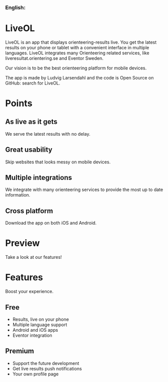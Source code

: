 ### English:

# LiveOL

LiveOL is an app that displays orienteering-results live.
You get the latest results on your phone or tablet with a convenient interface in multiple languages.
LiveOL integrates many Orienteering related services, like liveresultat.orientering.se and Eventor Sweden.

Our vision is to be the best orienteering platform for mobile devices.

The app is made by Ludvig Larsendahl and the code is Open Source on GitHub: search for LiveOL.

# Points

## As live as it gets

We serve the latest results with no delay.

## Great usability

Skip websites that looks messy on mobile devices.

## Multiple integrations

We integrate with many orienteering services to provide the most up to date information.

## Cross platform

Download the app on both iOS and Android.

# Preview

Take a look at our features!


# Features

Boost your experience.

## Free

* Results, live on your phone
* Multiple language support
* Android and iOS apps
* Eventor integration

## Premium

* Support the future development
* Get live results push notifications
* Your own profile page
